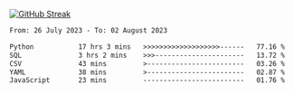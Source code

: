 [![GitHub Streak](https://streak-stats.demolab.com?user=renren-017&theme=sea&hide_border=true&background=DD272700)](https://git.io/streak-stats)

<!--START_SECTION:waka-->

```txt
From: 26 July 2023 - To: 02 August 2023

Python           17 hrs 3 mins   >>>>>>>>>>>>>>>>>>>------   77.16 %
SQL              3 hrs 2 mins    >>>----------------------   13.72 %
CSV              43 mins         >------------------------   03.26 %
YAML             38 mins         >------------------------   02.87 %
JavaScript       23 mins         -------------------------   01.76 %
```

<!--END_SECTION:waka-->
